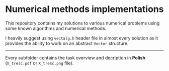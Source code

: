 # Numerical methods implementations

This repository contains my solutions to various numerical problems using some known algorithms and numerical methods.

I heavily suggest using `vectalg.h` header file in almost every solution as it provides the ability to work on an abstract `Vector` structure.


---


Every subfolder contains the task overview and decription in **Polish** (`X_treść.pdf` or `X_treść.png` file).
